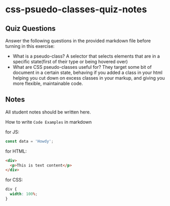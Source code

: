 # css-psuedo-classes-quiz-notes

## Quiz Questions

Answer the following questions in the provided markdown file before turning in this exercise:

- What is a pseudo-class?
A selector that selects elements that are in a specific state(first of their type or being hovered over)
- What are CSS pseudo-classes useful for?
They target some bit of document in a certain state, behaving if you added a class in your html helping you cut down on excess classes in your markup, and giving you more flexible, maintainable code.


## Notes

All student notes should be written here.

How to write `Code Examples` in markdown

for JS:

```javascript
const data = 'Howdy';
```

for HTML:

```html
<div>
  <p>This is text content</p>
</div>
```

for CSS:

```css
div {
  width: 100%;
}
```
